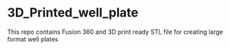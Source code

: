 # 3D_Printed_well_plate

This repo contains Fusion 360 and 3D print ready STL file for creating large format well plates

